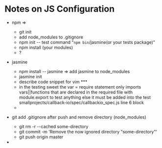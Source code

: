 # Notes on JS Configuration  

  * npm =>
      * git init  
      * add node_modules to .gitignore  
      * npm init -- test command "`npm bin`/jasmine(or your tests package)" 
      * npm install (your modules)
      * ?  
  * jasmine  
      * npm install -- jasmine  =>  add jasmine to node_modules
      * jasmine init  
      * describe code snippet for vim ***  
      * in the testing sweet the var = require statement only imports vars||functions that are declared in the required file with module.export  to test anything else it must be added into the test  smallprojects/callback-io/spec/callbackio_spec.js line 6 block  
      * 
  * git add .gitignore after push and remove directory (node_modules)  
      * git rm -r --cached some-directory  
      * git commit -m 'Remove the now ignored directory "some-directory"'  
      * git push origin master  

  * 

